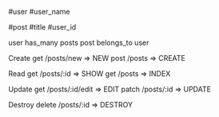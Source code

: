 
#user
#user_name


#post
#title
#user_id


user has_many posts
post belongs_to user



Create
get /posts/new => NEW 
post /posts => CREATE


Read
get /posts/:id => SHOW
get /posts => INDEX


Update
get /posts/:id/edit => EDIT
patch /posts/:id => UPDATE


Destroy
delete /posts/:id => DESTROY
